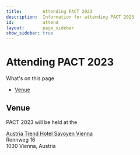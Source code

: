 ```yaml
---
title:        Attending PACT 2023
description:  Information for attending PACT 2023
id:           attend
layout:       page_sidebar
show_sidebar: true
---
```


# Attending PACT 2023

What's on this page

* [Venue](Venue)

## Venue

PACT 2023 will be held at the <br>

[Austria Trend Hotel Savoyen Vienna](https://www.austria-trend.at/de/hotels/savoyen) <br>
Rennweg 16 <br>
1030 Vienna, Austria <br>


